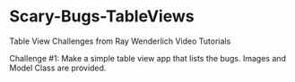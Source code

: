 Scary-Bugs-TableViews
=====================

Table View Challenges from Ray Wenderlich Video Tutorials

Challenge #1: Make a simple table view app that lists the bugs. Images and Model Class are provided.
